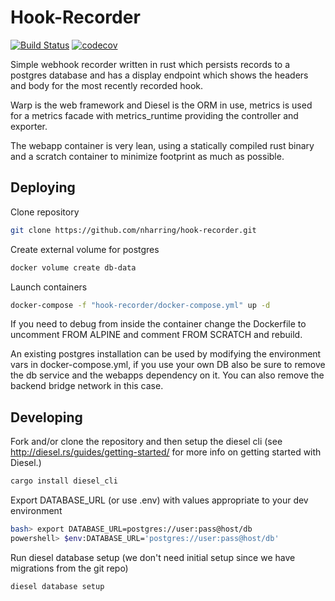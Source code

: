 # Hook-Recorder
[![Build Status](https://travis-ci.com/nharring/hook-recorder.svg?branch=master)](https://travis-ci.com/nharring/hook-recorder) [![codecov](https://codecov.io/gh/nharring/hook-recorder/branch/master/graph/badge.svg)](https://codecov.io/gh/nharring/hook-recorder)

Simple webhook recorder written in rust which persists records to a postgres database and has a display endpoint which shows the headers and body for the most recently recorded hook.

Warp is the web framework and Diesel is the ORM in use, metrics is used for a metrics facade with metrics_runtime providing the controller and exporter.

The webapp container is very lean, using a statically compiled rust binary and a scratch container to minimize footprint as much as possible.

## Deploying

Clone repository

```bash
git clone https://github.com/nharring/hook-recorder.git
```

Create external volume for postgres

```bash
docker volume create db-data
```

Launch containers

```bash
docker-compose -f "hook-recorder/docker-compose.yml" up -d
```

If you need to debug from inside the container change the Dockerfile to uncomment FROM ALPINE and comment FROM SCRATCH and rebuild.

An existing postgres installation can be used by modifying the environment vars in docker-compose.yml, if you use your own DB also be sure to remove the db service and the webapps dependency on it. You can also remove the backend bridge network in this case.

## Developing

Fork and/or clone the repository and then setup the diesel cli (see <http://diesel.rs/guides/getting-started/> for more info on getting started with Diesel.)

```bash
cargo install diesel_cli
```

Export DATABASE_URL (or use .env) with values appropriate to your dev environment

```bash
bash> export DATABASE_URL=postgres://user:pass@host/db
powershell> $env:DATABASE_URL='postgres://user:pass@host/db'
```

Run diesel database setup (we don't need initial setup since we have migrations from the git repo)

```bash
diesel database setup
```
